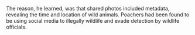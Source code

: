 The reason, he learned, was that shared photos included metadata, revealing the time and location of wild animals. Poachers had been found to be using social media to illegally wildlife and evade detection by wildlife officials.
